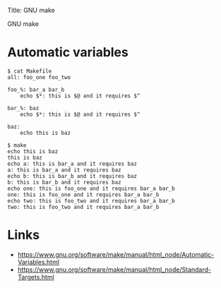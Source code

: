 Title: GNU make

GNU make

# Automatic variables

```
$ cat Makefile
all: foo_one foo_two

foo_%: bar_a bar_b
    echo $*: this is $@ and it requires $^

bar_%: baz
    echo $*: this is $@ and it requires $^

baz:
    echo this is baz

$ make
echo this is baz
this is baz
echo a: this is bar_a and it requires baz
a: this is bar_a and it requires baz
echo b: this is bar_b and it requires baz
b: this is bar_b and it requires baz
echo one: this is foo_one and it requires bar_a bar_b
one: this is foo_one and it requires bar_a bar_b
echo two: this is foo_two and it requires bar_a bar_b
two: this is foo_two and it requires bar_a bar_b
```

# Links

- <https://www.gnu.org/software/make/manual/html_node/Automatic-Variables.html>
- <https://www.gnu.org/software/make/manual/html_node/Standard-Targets.html>
